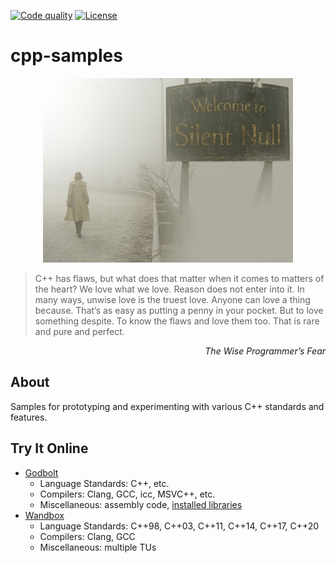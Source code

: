 [![Code quality][s1]][co] [![License][s2]][li]

[s1]: https://api.codacy.com/project/badge/Grade/cfe234fc62b0403784d58edb91fcc815
[s2]: https://img.shields.io/badge/license-GPL%203.0-blue.svg

[co]: https://www.codacy.com/app/matt77hias/cpp-samples?utm_source=github.com&amp;utm_medium=referral&amp;utm_content=matt77hias/cpp-samples&amp;utm_campaign=Badge_Grade
[li]: https://raw.githubusercontent.com/matt77hias/cpp-samples/master/LICENSE.txt

# cpp-samples

<p align="center"><img src="res/cpp.png"></p>

> C++ has flaws, but what does that matter when it comes to matters of the heart? We love what we love. Reason does not enter into it. In many ways, unwise love is the truest love. Anyone can love a thing because. That’s as easy as putting a penny in your pocket. But to love something despite. To know the flaws and love them too. That is rare and pure and perfect.

<p align="right"><i>The Wise Programmer’s Fear</i></p>

## About
Samples for prototyping and experimenting with various C++ standards and features.

## Try It Online
* [Godbolt](https://godbolt.org/)
   * Language Standards: C++, etc.
   * Compilers: Clang, GCC, icc, MSVC++, etc.
   * Miscellaneous: assembly code, [installed libraries](https://github.com/mattgodbolt/compiler-explorer/wiki/Installed-libraries)
* [Wandbox](https://wandbox.org/)
   * Language Standards: C++98, C++03, C++11, C++14, C++17, C++20
   * Compilers: Clang, GCC
   * Miscellaneous: multiple TUs
